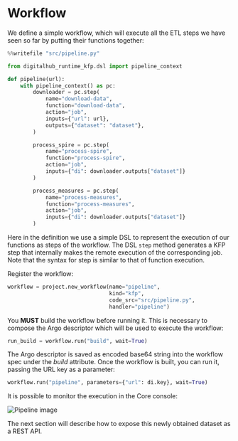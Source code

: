 # Workflow

We define a simple workflow, which will execute all the ETL steps we have seen so far by putting their functions together:

```python
%%writefile "src/pipeline.py"

from digitalhub_runtime_kfp.dsl import pipeline_context

def pipeline(url):
    with pipeline_context() as pc:
        downloader = pc.step(
            name="download-data",
            function="download-data",
            action="job",
            inputs={"url": url},
            outputs={"dataset": "dataset"},
        )

        process_spire = pc.step(
            name="process-spire",
            function="process-spire",
            action="job",
            inputs={"di": downloader.outputs["dataset"]}
        )

        process_measures = pc.step(
            name="process-measures",
            function="process-measures",
            action="job",
            inputs={"di": downloader.outputs["dataset"]}
        )
```

Here in the definition we use a simple DSL to represent the execution of our functions as steps of the workflow. The DSL ``step`` method generates a KFP step that internally makes the remote execution of the corresponding job. Note that the syntax for step is similar to that of function execution.

Register the workflow:

```python
workflow = project.new_workflow(name="pipeline",
                                kind="kfp",
                                code_src="src/pipeline.py",
                                handler="pipeline")
```

You **MUST** build the workflow before running it. This is necessary to compose the Argo descriptor which will be used to execute the workflow:

```python
run_build = workflow.run("build", wait=True)
```

The Argo descriptor is saved as encoded base64 string into the workflow spec under the *build* attribute.
Once the workflow is built, you can run it, passing the URL key as a parameter:

```python
workflow.run("pipeline", parameters={"url": di.key}, wait=True)
```

It is possible to monitor the execution in the Core console:

![Pipeline image](../../images/scenario-etl/pipeline.png)

The next section will describe how to expose this newly obtained dataset as a REST API.
